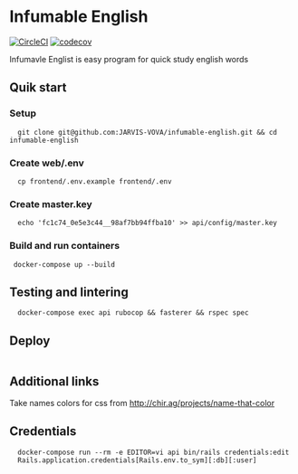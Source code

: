 # Infumable English

[![CircleCI](https://circleci.com/gh/JARVIS-VOVA/infumable-english.svg?style=shield)](https://app.circleci.com/pipelines/github/JARVIS-VOVA)
[![codecov](https://codecov.io/gh/JARVIS-VOVA/infumable-english/branch/main/graph/badge.svg?token=9YV2GTED6Z)](https://codecov.io/gh/JARVIS-VOVA/infumable-english)

Infumavle Englist is easy program for quick study english words

## Quik start

### Setup
```
  git clone git@github.com:JARVIS-VOVA/infumable-english.git && cd infumable-english
```

### Create web/.env
```
  cp frontend/.env.example frontend/.env
```

### Create master.key
```
  echo 'fc1c74_0e5e3c44__98af7bb94ffba10' >> api/config/master.key
```

### Build and run containers
```
 docker-compose up --build
```

## Testing and lintering
```
  docker-compose exec api rubocop && fasterer && rspec spec
```

## Deploy
```
```

## Additional links
Take names colors for css from http://chir.ag/projects/name-that-color

## Credentials
```
  docker-compose run --rm -e EDITOR=vi api bin/rails credentials:edit
  Rails.application.credentials[Rails.env.to_sym][:db][:user]
```
